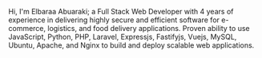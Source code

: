 Hi, I'm Elbaraa Abuaraki; a Full Stack Web Developer with 4 years of experience in delivering highly secure and efficient software for e-commerce, logistics, and food delivery applications. Proven ability to use JavaScript, Python, PHP, Laravel, Expressjs, Fastifyjs, Vuejs, MySQL, Ubuntu, Apache, and Nginx to build and deploy scalable web applications. 
